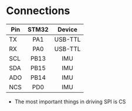 # Connections

| Pin        | STM32      | Device  |
| ---------- |:----------:|:-------:|
| TX         | PA1        | USB-TTL |
| RX         | PA0        | USB-TTL |
| SCL        | PB13       |   IMU   |
| SDA        | PB15       |   IMU   |
| ADO        | PB14       |   IMU   |
| NCS        | PD0        |   IMU   |

* The most important things in driving SPI is CS
